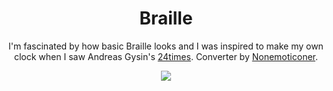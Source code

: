 <div align="center">
  <h1>Braille</h1>
  <p>I'm fascinated by how basic Braille looks and I was inspired to make my own clock when I saw Andreas Gysin's <a href="https://24times.gysin-vanetti.com">24times</a>. Converter by <a href="https://github.com/Nonemoticoner">Nonemoticoner</a>.</p>
  <img src="https://i.imgur.com/HrtYqk0.png"></img>
</div>
